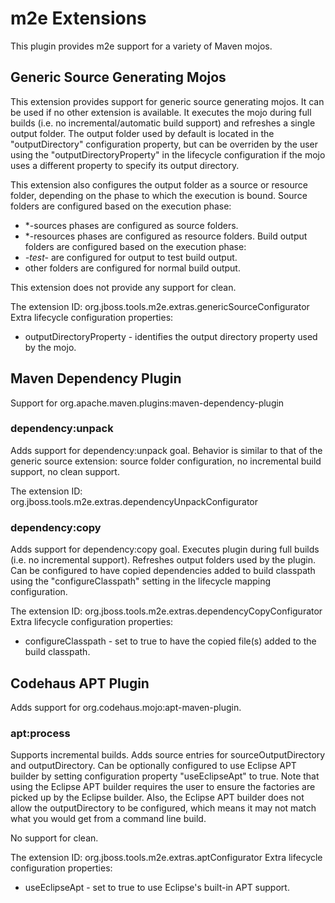 # m2e Extensions
This plugin provides m2e support for a variety of Maven mojos.

## Generic Source Generating Mojos
This extension provides support for generic source generating mojos.  It can be
used if no other extension is available.  It executes the mojo during full
builds (i.e. no incremental/automatic build support) and refreshes a single
output folder.  The output folder used by default is located in the
"outputDirectory" configuration property, but can be overriden by the
user using the "outputDirectoryProperty" in the lifecycle configuration if the
mojo uses a different property to specify its output directory.

This extension also configures the output folder as a source or resource folder,
depending on the phase to which the execution is bound.  Source folders are
configured based on the execution phase:
* *-sources phases are configured as source folders.
* *-resources phases are configured as resource folders.
Build output folders are configured based on the execution phase:
* *-test-* are configured for output to test build output.
* other folders are configured for normal build output. 

This extension does not provide any support for clean.

The extension ID: org.jboss.tools.m2e.extras.genericSourceConfigurator
Extra lifecycle configuration properties:
* outputDirectoryProperty - identifies the output directory property used by the mojo.


## Maven Dependency Plugin
Support for org.apache.maven.plugins:maven-dependency-plugin

### dependency:unpack
Adds support for dependency:unpack goal.  Behavior is similar to that of the
generic source extension: source folder configuration, no incremental build
support, no clean support.

The extension ID: org.jboss.tools.m2e.extras.dependencyUnpackConfigurator

### dependency:copy
Adds support for dependency:copy goal.  Executes plugin during full builds (i.e.
no incremental support).  Refreshes output folders used by the plugin.  Can be
configured to have copied dependencies added to build classpath using the
"configureClasspath" setting in the lifecycle mapping configuration.

The extension ID: org.jboss.tools.m2e.extras.dependencyCopyConfigurator
Extra lifecycle configuration properties:
* configureClasspath - set to true to have the copied file(s) added to the build classpath.

## Codehaus APT Plugin
Adds support for org.codehaus.mojo:apt-maven-plugin.

### apt:process
Supports incremental builds.  Adds source entries for sourceOutputDirectory and
outputDirectory.  Can be optionally configured to use Eclipse APT builder by
setting configuration property "useEclipseApt" to true.  Note that using the
Eclipse APT builder requires the user to ensure the factories are picked up by
the Eclipse builder.  Also, the Eclipse APT builder does not allow the
outputDirectory to be configured, which means it may not match what you would
get from a command line build.

No support for clean.

The extension ID: org.jboss.tools.m2e.extras.aptConfigurator
Extra lifecycle configuration properties:
* useEclipseApt - set to true to use Eclipse's built-in APT support.


